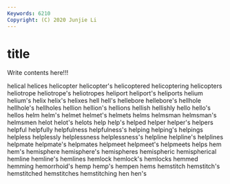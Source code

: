 ```yaml
---
Keywords: 6210
Copyright: (C) 2020 Junjie Li
---
```


# title

Write contents here!!!

helical 
helices 
helicopter 
helicopter's
helicoptered 
helicoptering 
helicopters 
heliotrope 
heliotrope's 
heliotropes 
heliport 
heliport's 
heliports 
helium
helium's 
helix 
helix's 
helixes 
hell 
hell's 
hellebore 
hellebore's 
hellhole 
hellhole's
hellholes 
hellion 
hellion's 
hellions 
hellish 
hellishly 
hello 
hello's 
hellos 
helm
helm's 
helmet 
helmet's 
helmets 
helms 
helmsman 
helmsman's 
helmsmen 
helot 
helot's
helots 
help 
help's 
helped 
helper 
helper's 
helpers 
helpful 
helpfully 
helpfulness
helpfulness's 
helping 
helping's 
helpings 
helpless 
helplessly 
helplessness 
helplessness's 
helpline 
helpline's
helplines 
helpmate 
helpmate's 
helpmates 
helpmeet 
helpmeet's 
helpmeets 
helps 
hem 
hem's
hemisphere 
hemisphere's 
hemispheres 
hemispheric 
hemispherical 
hemline 
hemline's 
hemlines 
hemlock 
hemlock's
hemlocks 
hemmed 
hemming 
hemorrhoid's 
hemp 
hemp's 
hempen 
hems 
hemstitch 
hemstitch's
hemstitched 
hemstitches 
hemstitching 
hen 
hen's 
